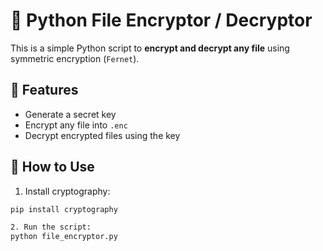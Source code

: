 # 🔐 Python File Encryptor / Decryptor

This is a simple Python script to **encrypt and decrypt any file** using symmetric encryption (`Fernet`).

## 🚀 Features

- Generate a secret key  
- Encrypt any file into `.enc`  
- Decrypt encrypted files using the key  

## 🧪 How to Use

1. Install cryptography:
```bash
pip install cryptography

2. Run the script:
python file_encryptor.py
